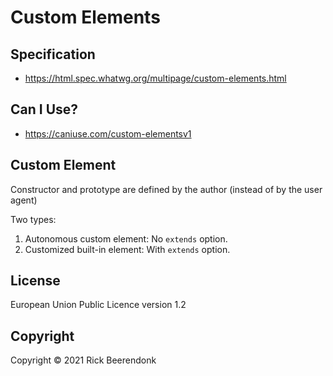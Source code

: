 # Custom Elements

## Specification

- https://html.spec.whatwg.org/multipage/custom-elements.html

## Can I Use?

- https://caniuse.com/custom-elementsv1

## Custom Element

Constructor and prototype are defined by the author (instead of by the user agent)

Two types:

1. Autonomous custom element: No `extends` option.
2. Customized built-in element: With `extends` option.

## License

European Union Public Licence version 1.2

## Copyright

Copyright © 2021 Rick Beerendonk

